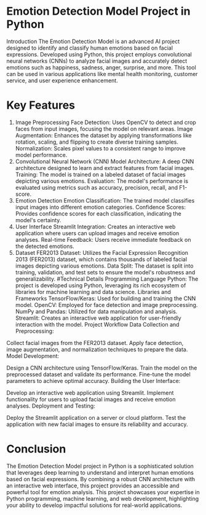 

# Emotion Detection Model Project in Python
Introduction
The Emotion Detection Model is an advanced AI project designed to identify and classify human emotions based on facial expressions. Developed using Python, this project employs convolutional neural networks (CNNs) to analyze facial images and accurately detect emotions such as happiness, sadness, anger, surprise, and more. This tool can be used in various applications like mental health monitoring, customer service, and user experience enhancement.

# Key Features
1. Image Preprocessing
Face Detection: Uses OpenCV to detect and crop faces from input images, focusing the model on relevant areas.
Image Augmentation: Enhances the dataset by applying transformations like rotation, scaling, and flipping to create diverse training samples.
Normalization: Scales pixel values to a consistent range to improve model performance.
2. Convolutional Neural Network (CNN)
Model Architecture: A deep CNN architecture designed to learn and extract features from facial images.
Training: The model is trained on a labeled dataset of facial images depicting various emotions.
Evaluation: The model's performance is evaluated using metrics such as accuracy, precision, recall, and F1-score.
3. Emotion Detection
Emotion Classification: The trained model classifies input images into different emotion categories.
Confidence Scores: Provides confidence scores for each classification, indicating the model's certainty.
4. User Interface
Streamlit Integration: Creates an interactive web application where users can upload images and receive emotion analyses.
Real-time Feedback: Users receive immediate feedback on the detected emotions.
5. Dataset
FER2013 Dataset: Utilizes the Facial Expression Recognition 2013 (FER2013) dataset, which contains thousands of labeled facial images depicting various emotions.
Data Split: The dataset is split into training, validation, and test sets to ensure the model's robustness and generalizability.
#Technical Details
Programming Language
Python: The project is developed using Python, leveraging its rich ecosystem of libraries for machine learning and data science.
Libraries and Frameworks
TensorFlow/Keras: Used for building and training the CNN model.
OpenCV: Employed for face detection and image preprocessing.
NumPy and Pandas: Utilized for data manipulation and analysis.
Streamlit: Creates an interactive web application for user-friendly interaction with the model.
Project Workflow
Data Collection and Preprocessing:

Collect facial images from the FER2013 dataset.
Apply face detection, image augmentation, and normalization techniques to prepare the data.
Model Development:

Design a CNN architecture using TensorFlow/Keras.
Train the model on the preprocessed dataset and validate its performance.
Fine-tune the model parameters to achieve optimal accuracy.
Building the User Interface:

Develop an interactive web application using Streamlit.
Implement functionality for users to upload facial images and receive emotion analyses.
Deployment and Testing:

Deploy the Streamlit application on a server or cloud platform.
Test the application with new facial images to ensure its reliability and accuracy.
# Conclusion
The Emotion Detection Model project in Python is a sophisticated solution that leverages deep learning to understand and interpret human emotions based on facial expressions. By combining a robust CNN architecture with an interactive web interface, this project provides an accessible and powerful tool for emotion analysis. This project showcases your expertise in Python programming, machine learning, and web development, highlighting your ability to develop impactful solutions for real-world applications.

